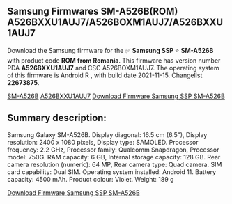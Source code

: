 <h2>Samsung Firmwares SM-A526B(ROM) A526BXXU1AUJ7/A526BOXM1AUJ7/A526BXXU1AUJ7</h2>
Download the Samsung firmware for the ✅ <strong>Samsung SSP </strong> ⭐ <strong>SM-A526B</strong> with product code <strong>ROM</strong> <strong> from Romania</strong>. This firmware has version number PDA <strong>A526BXXU1AUJ7</strong> and CSC A526BOXM1AUJ7. The operating system of this firmware is Android R , with build date 2021-11-15. Changelist <strong>22673875</strong>.


[SM-A526B](https://samfirm.shop/samsung/model/SM-A526B)
[A526BXXU1AUJ7](https://samfirm.shop/samsung/pda/A526BXXU1AUJ7)
[Download Firmware Samsung SSP SM-A526B](https://samfirm.shop/samsung/firmware/474723)
<h2>Summary description:</h2>
<p>Samsung Galaxy SM-A526B. Display diagonal: 16.5 cm (6.5"), Display resolution: 2400 x 1080 pixels, Display type: SAMOLED. Processor frequency: 2.2 GHz, Processor family: Qualcomm Snapdragon, Processor model: 750G. RAM capacity: 6 GB, Internal storage capacity: 128 GB. Rear camera resolution (numeric): 64 MP, Rear camera type: Quad camera. SIM card capability: Dual SIM. Operating system installed: Android 11. Battery capacity: 4500 mAh. Product colour: Violet. Weight: 189 g</p>


[Download Firmware Samsung SSP SM-A526B](https://samfirm.shop/samsung/firmware/474723)
